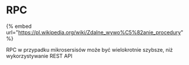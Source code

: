 # RPC

{% embed url="https://pl.wikipedia.org/wiki/Zdalne_wywo%C5%82anie_procedury" %}

RPC w przypadku mikrosersisów może być wielokrotnie szybsze, niż wykorzystywanie REST API
